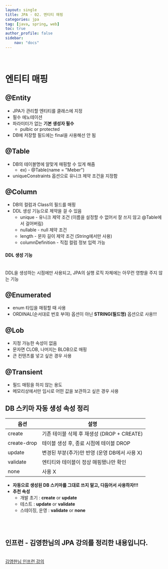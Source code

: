 ```yaml
---
layout: single
title: JPA - 02. 엔티티 매핑
categories: jpa
tag: [java, spring, web]
toc: true 
author_profile: false
sidebar:
    nav: "docs"
---
```


<br/>

# 엔티티 매핑

## @Entity

- JPA가 관리할 엔티티를 클래스에 지정
- 필수 에노테이션
- 파라미터가 없는 **기본 생성자 필수**
  - pulbic or protected
- DB에 저장할 필드에는 final을 사용해선 안 됨

## @Table

- DB의 테이블명에 알맞게 매핑할 수 있게 해줌
  - ex) - @Table(name = "Meber")
- uniqueConstraints 옵션으로 유니크 제약 조건을 지정함

## @Column

- DB의 컬럼과 Class의 필드를 매핑
- DDL 생성 기능으로 제약을 걸 수 있음
  - unique - 유니크 제약 조건 (이름을 설정할 수 없어서 잘 쓰지 않고 @Table에서 걸어버림)
  - nullable - null 제약 조건
  - length - 문자 길이 제약 조건 (String에서만 사용)
  - columnDefinition - 직접 컬럼 정보 입력 가능

<div class='notice--success'>
    <h4>
        DDL 생성 기능
    </h4>
    <br/>
DDL을 생성하는 시점에만 사용되고, JPA의 실행 로직 자체에는 아무런 영향을 주지 않는 기능
	<br/>
</div>

## @Enumerated

- enum 타입을 매핑할 때 사용
- ORDINAL(순서대로 번호 부여) 옵션이 아닌 **STRING(필드명)** 옵션으로 사용!!!

## @Lob

- 지정 가능한 속성이 없음
- 문자면 CLOB, 나머지는 BLOB으로 매핑
- 큰 컨텐츠를 넣고 싶은 경우 사용

## @Transient

- 필드 매핑을 하지 않는 용도
- 메모리상에서만 임시로 어떤 값을 보관하고 싶은 경우 사용

## DB 스키마 자동 생성 속성 정리

| 옵션        | 설명                                          |
| ----------- | --------------------------------------------- |
| create      | 기존 테이블 삭제 후 재생성 (DROP + CREATE)    |
| create-drop | 테이블 생성 후, 종료 시점에 테이블 DROP       |
| update      | 변경된 부분(추가)만 반영 (운영 DB에서 사용 X) |
| validate    | 엔티티와 테이블이 정상 매핑됐나만 확인        |
| none        | 사용 X                                        |

- **자동으로 생성된 DB 스키마를 그대로 쓰지 말고, 다듬어서 사용하자!!!**
- **추천 속성**
  - 개발 초기 : **create** or **update**
  - 테스트 : **update** or **validate**
  - 스테이징, 운영 : **validate** or **none**

<br/>

<div class='notice--warning'>
    <br/>
    <h2>
       인프런 - 김영한님의 <strong>JPA 강의</strong>를 정리한 내용입니다. <br/> 
    </h2><br/>
    <a href="https://www.inflearn.com/course/ORM-JPA-Basic/dashboard" class="btn btn--info">김영한님 인프런 강의</a><br/>
    <br/>
</div>
